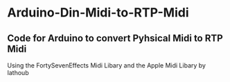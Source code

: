 # Arduino-Din-Midi-to-RTP-Midi
 
## Code for Arduino to convert Pyhsical Midi to RTP Midi 

Using the FortySevenEffects Midi Libary and the Apple Midi Libary by Iathoub

